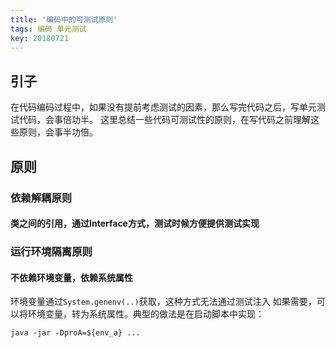 ```yaml
---
title: '编码中的可测试原则'
tags: 编码 单元测试
key: 20180721
---
```


## 引子
在代码编码过程中，如果没有提前考虑测试的因素，那么写完代码之后，写单元测试代码，会事倍功半。
这里总结一些代码可测试性的原则，在写代码之前理解这些原则，会事半功倍。
<!--more-->
## 原则
### 依赖解耦原则
#### 类之间的引用，通过Interface方式，测试时候方便提供测试实现
### 运行环境隔离原则
#### 不依赖环境变量，依赖系统属性
环境变量通过```System.genenv(..)```获取，这种方式无法通过测试注入
如果需要，可以将环境变量，转为系统属性。典型的做法是在启动脚本中实现：
```
java -jar -DproA=${env_a} ...
```
```